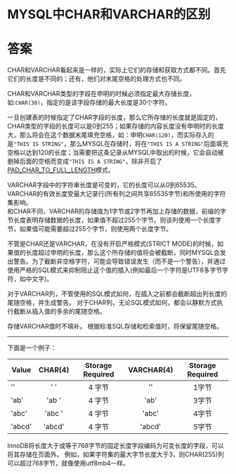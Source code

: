# MYSQL中CHAR和VARCHAR的区别 #

# 答案 #

CHAR和VARCHAR看起来是一样的，实际上它们的存储和获取方式都不同。首先它们的长度是不同的；还有，他们对末尾空格的处理方式也不同。  

CHAR和VARCHAR类型的字段在申明的时候必须指定最大存储长度，如:`CHAR(30)`，指定的是该字段存储的最大长度是30个字符。  

一旦创建表的时候指定了CHAR字段的长度，那么它所存储的长度就是固定的，CHAR类型的字段的长度可以是0到255；如果存储的内容长度没有申明时的长度大，那么将会在这个数据末尾填充空格，如：申明`CHAR(120)`，而实际存入的是`"THIS IS STRING"`，那么MYSQL在存储时，将在`"THIS IS A STRING"`后面填充空格以达到120的长度；当需要把这条记录从MYSQL中取出的时候，它会自动被删掉后面的空格而变成`"THIS IS A STRING"`，除非开启了[PAD_CHAR_TO_FULL_LENGTH](HTTPS://DEV.MYSQL.COM/DOC/REFMAN/5.7/EN/SQL-MODE.HTML#SQLMODE_PAD_CHAR_TO_FULL_LENGTH)模式。

VARCHAR字段中的字符串长度是可变的，它的长度可以从0到65535。VARCHAR的有效长度受最大记录行(所有列之间共享65535字节)和所使用的字符集影响。  
和CHAR不同，VARCHAR的存储值为1字节或2字节再加上存储的数据，前缀的字节长度表明存储数据的长度，如果值不超过255个字节，则该列使用一个长度字节，如果值可能需要超过255个字节，则使用两个长度字节。

不管是CHAR还是VARCHAR，在没有开启严格模式(STRICT MODE)的时候，如果值的长度超过申明的长度，那么这个所存储的值将会被截断，同时MYSQL会发出警告。为了截断非空格字符，可能会导致错误发生（而不是一个警告），并通过使用严格的SQL模式来抑制阻止这个值的插入(例如最后一个字符是UTF8多字节字符，如中文字)。  

对于VARCHAR列，不管使用的SQL模式如何，在插入之前都会截断超出列长度的尾随空格，并生成警告。 对于CHAR列，无论SQL模式如何，都会以静默方式执行截断从插入值的多余的尾随空格。  

存储VARCHAR值时不填补。 根据标准SQL存储和检索值时，将保留尾随空格。

---

下面是一个例子：

| Value	 | CHAR(4)   | Storage Required | VARCHAR(4)  | Storage Required  |
| -----     | :-------: | :--------------: | :---------: | :---------------: |
| ''        | '    '    | 4 字节           | ''          | 1字节             |
| 'ab'      | 'ab  '    | 4 字节           | 'ab'        | 3字节             |
| 'abc'     | 'abc '    | 4 字节           | 'abc'       | 4字节             |
| 'abcd'    | 'abcd'    | 4 字节           | 'abcd'      | 5字节             |

InnoDB将长度大于或等于768字节的固定长度字段编码为可变长度的字段，可以将其存储在页面外。 例如，如果字符集的最大字节长度大于3，则CHAR(255)列可以超过768字节，就像使用utf8mb4一样。
